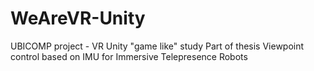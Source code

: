 # WeAreVR-Unity
UBICOMP project - VR Unity "game like" study
Part of thesis 
Viewpoint control based on IMU for Immersive Telepresence Robots 
